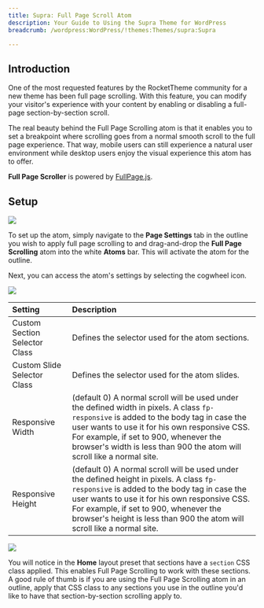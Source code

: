 ```yaml
---
title: Supra: Full Page Scroll Atom
description: Your Guide to Using the Supra Theme for WordPress
breadcrumb: /wordpress:WordPress/!themes:Themes/supra:Supra

---
```


## Introduction

One of the most requested features by the RocketTheme community for a new theme has been full page scrolling. With this feature, you can modify your visitor's experience with your content by enabling or disabling a full-page section-by-section scroll.

The real beauty behind the Full Page Scrolling atom is that it enables you to set a breakpoint where scrolling goes from a normal smooth scroll to the full page experience. That way, mobile users can still experience a natural user environment while desktop users enjoy the visual experience this atom has to offer.

**Full Page Scroller** is powered by [FullPage.js](https://alvarotrigo.com/fullPage/).

## Setup

![](atom_fullpage1.jpeg)

To set up the atom, simply navigate to the **Page Settings** tab in the outline you wish to apply full page scrolling to and drag-and-drop the **Full Page Scrolling** atom into the white **Atoms** bar. This will activate the atom for the outline.

Next, you can access the atom's settings by selecting the cogwheel icon.

![](atom_fullpage2.jpeg)

| Setting                       | Description                                                                                                                                                                                                                                                                                                    |
| :-----                        | :-----                                                                                                                                                                                                                                                                                                         |
| Custom Section Selector Class | Defines the selector used for the atom sections.                                                                                                                                                                                                                                                               |
| Custom Slide Selector Class   | Defines the selector used for the atom slides.                                                                                                                                                                                                                                                                 |
| Responsive Width              | (default 0) A normal scroll will be used under the defined width in pixels. A class `fp-responsive` is added to the body tag in case the user wants to use it for his own responsive CSS. For example, if set to 900, whenever the browser's width is less than 900 the atom will scroll like a normal site.   |
| Responsive Height             | (default 0) A normal scroll will be used under the defined height in pixels. A class `fp-responsive` is added to the body tag in case the user wants to use it for his own responsive CSS. For example, if set to 900, whenever the browser's height is less than 900 the atom will scroll like a normal site. |

![](atom_fullpage3.jpeg)

You will notice in the **Home** layout preset that sections have a `section` CSS class applied. This enables Full Page Scrolling to work with these sections. A good rule of thumb is if you are using the Full Page Scrolling atom in an outline, apply that CSS class to any sections you use in the outline you'd like to have that section-by-section scrolling apply to.